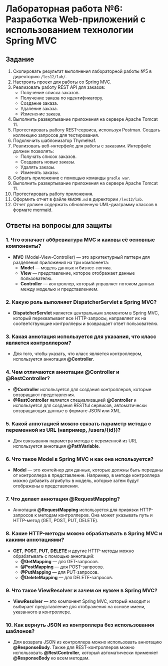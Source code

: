 # Лабораторная работа №6: Разработка Web-приложений с использованием технологии Spring MVC

## Задание

1. Скопировать результат выполнения лабораторной работы №5 в директорию `/les12/lab/`.
2. Настроить проект для работы со Spring MVC.
3. Реализовать работу REST API для заказов:
   - Получение списка заказов.
   - Получение заказа по идентификатору.
   - Создание заказа.
   - Удаление заказа.
   - Изменение заказа.
4. Выполнить развертывание приложения на сервере Apache Tomcat 11.
5. Протестировать работу REST-сервиса, используя Postman. Создать коллекцию запросов для тестирования.
6. Подключить шаблонизатор Thymeleaf.
7. Реализовать веб-интерфейс для работы с заказами. Интерфейс должен позволять:
   - Получать список заказов.
   - Создавать новые заказы.
   - Удалять заказы.
   - Изменять заказы.
8. Собрать приложение с помощью команды `gradle war`.
9. Выполнить развертывание приложения на сервере Apache Tomcat 11.
10. Протестировать работу приложения.
11. Оформить отчет в файле `README.md` в директории `/les12/lab`.
12. Отчет должен содержать обновленную UML-диаграмму классов в формате mermaid.

## Ответы на вопросы для защиты

### 1. Что означает аббревиатура MVC и каковы её основные компоненты?
- **MVC** (Model-View-Controller) — это архитектурный паттерн для разделения приложения на три компонента:
  - **Model** — модель данных и бизнес-логика.
  - **View** — представление, которое отображает данные пользователю.
  - **Controller** — контроллер, который управляет потоком данных между моделью и представлением.

### 2. Какую роль выполняет DispatcherServlet в Spring MVC?
- **DispatcherServlet** является центральным элементом в Spring MVC, который перехватывает все HTTP-запросы, направляет их на соответствующие контроллеры и возвращает ответ пользователю.

### 3. Какая аннотация используется для указания, что класс является контроллером?
- Для того, чтобы указать, что класс является контроллером, используется аннотация **@Controller**.

### 4. Чем отличаются аннотации @Controller и @RestController?
- **@Controller** используется для создания контроллеров, которые возвращают представления.
- **@RestController** является специализацией **@Controller** и используется для создания RESTful сервисов, автоматически возвращающих данные в формате JSON или XML.

### 5. Какой аннотацией можно связать параметр метода с переменной из URL (например, /users/{id})?
- Для связывания параметра метода с переменной из URL используется аннотация **@PathVariable**.

### 6. Что такое Model в Spring MVC и как она используется?
- **Model** — это контейнер для данных, которые должны быть переданы от контроллера в представление. Например, в методе контроллера можно добавить атрибуты в модель, которые затем будут отображены в представлении.

### 7. Что делает аннотация @RequestMapping?
- Аннотация **@RequestMapping** используется для привязки HTTP-запросов к методам контроллеров. Она может указывать путь и HTTP-метод (GET, POST, PUT, DELETE).

### 8. Какие HTTP-методы можно обрабатывать в Spring MVC и какими аннотациями?
- **GET**, **POST**, **PUT**, **DELETE** и другие HTTP-методы можно обрабатывать с помощью аннотаций:
  - **@GetMapping** — для GET-запросов.
  - **@PostMapping** — для POST-запросов.
  - **@PutMapping** — для PUT-запросов.
  - **@DeleteMapping** — для DELETE-запросов.

### 9. Что такое ViewResolver и зачем он нужен в Spring MVC?
- **ViewResolver** — это компонент Spring MVC, который находит и выбирает представление для отображения на основе имени, указанного в контроллере.

### 10. Как вернуть JSON из контроллера без использования шаблонов?
- Для возврата JSON из контроллера можно использовать аннотацию **@ResponseBody**. Также для REST-контроллеров можно использовать **@RestController**, который автоматически применяет **@ResponseBody** ко всем методам.
